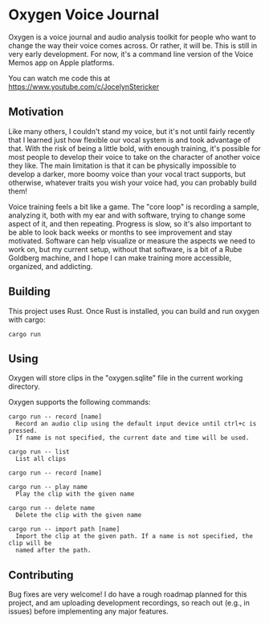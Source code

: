 # Oxygen Voice Journal

Oxygen is a voice journal and audio analysis toolkit for people who want to
change the way their voice comes across. Or rather, it will be. This is still
in very early development. For now, it's a command line version of the
Voice Memos app on Apple platforms.

You can watch me code this at https://www.youtube.com/c/JocelynStericker

## Motivation

Like many others, I couldn't stand my voice, but it's not until fairly recently
that I learned just how flexible our vocal system is and took advantage of
that. With the risk of being a little bold, with enough training, it's possible
for most people to develop their voice to take on the character of another
voice they like. The main limitation is that it can be physically impossible to
develop a darker, more boomy voice than your vocal tract supports, but
otherwise, whatever traits you wish your voice had, you can probably build
them!

Voice training feels a bit like a game. The "core loop" is recording a sample,
analyzing it, both with my ear and with software, trying to change some aspect
of it, and then repeating. Progress is slow, so it's also important to be able
to look back weeks or months to see improvement and stay motivated. Software
can help visualize or measure the aspects we need to work on, but my current
setup, without that software, is a bit of a Rube Goldberg machine, and I hope I
can make training more accessible, organized, and addicting.

## Building

This project uses Rust. Once Rust is installed, you can build and run oxygen
with cargo:

```
cargo run
```

## Using

Oxygen will store clips in the "oxygen.sqlite" file in the current working
directory.

Oxygen supports the following commands:

```
cargo run -- record [name]
  Record an audio clip using the default input device until ctrl+c is pressed.
  If name is not specified, the current date and time will be used.

cargo run -- list
  List all clips

cargo run -- record [name]

cargo run -- play name
  Play the clip with the given name

cargo run -- delete name
  Delete the clip with the given name

cargo run -- import path [name]
  Import the clip at the given path. If a name is not specified, the clip will be
  named after the path.
```

## Contributing

Bug fixes are very welcome! I do have a rough roadmap planned for this project,
and am uploading development recordings, so reach out (e.g., in issues) before
implementing any major features.
